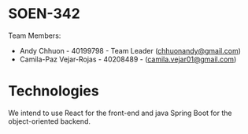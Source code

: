 # SOEN-342
Team Members:

* Andy Chhuon - 40199798 - Team Leader (chhuonandy@gmail.com)
* Camila-Paz Vejar-Rojas - 40208489 - (camila.vejar01@gmail.com)

# Technologies
We intend to use React for the front-end and java Spring Boot for the object-oriented backend.
